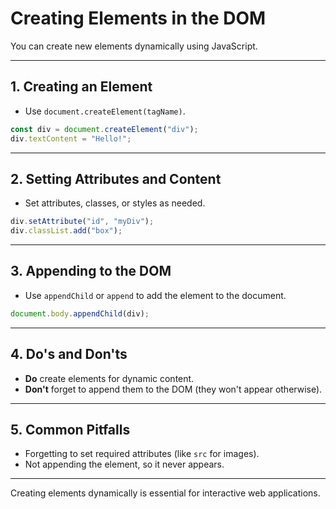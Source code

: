 # Creating Elements in the DOM

You can create new elements dynamically using JavaScript.

---

## 1. Creating an Element

- Use `document.createElement(tagName)`.

```js
const div = document.createElement("div");
div.textContent = "Hello!";
```

---

## 2. Setting Attributes and Content

- Set attributes, classes, or styles as needed.

```js
div.setAttribute("id", "myDiv");
div.classList.add("box");
```

---

## 3. Appending to the DOM

- Use `appendChild` or `append` to add the element to the document.

```js
document.body.appendChild(div);
```

---

## 4. Do's and Don'ts

- **Do** create elements for dynamic content.
- **Don't** forget to append them to the DOM (they won't appear otherwise).

---

## 5. Common Pitfalls

- Forgetting to set required attributes (like `src` for images).
- Not appending the element, so it never appears.

---

Creating elements dynamically is essential for interactive web applications.
